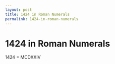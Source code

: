 ```yaml
---
layout: post
title: 1424 in Roman Numerals
permalink: 1424-in-roman-numerals
---
```


# 1424 in Roman Numerals

1424 = MCDXXIV
